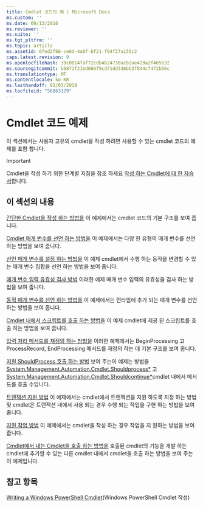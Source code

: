 ```yaml
---
title: Cmdlet 코드의 예 | Microsoft Docs
ms.custom: ''
ms.date: 09/13/2016
ms.reviewer: ''
ms.suite: ''
ms.tgt_pltfrm: ''
ms.topic: article
ms.assetid: 6fed2f68-ce6d-4a8f-bf21-f94f27a155c2
caps.latest.revision: 9
ms.openlocfilehash: 39c0814faf72cdb4b24730acb2ae429a2f465b32
ms.sourcegitcommit: b6871f21bd666f9cd71dd336bb3f844cf472b56c
ms.translationtype: MT
ms.contentlocale: ko-KR
ms.lasthandoff: 02/03/2019
ms.locfileid: "56863129"
---
```

# <a name="examples-of-cmdlet-code"></a>Cmdlet 코드 예제

이 섹션에서는 사용자 고유의 cmdlet을 작성 하려면 사용할 수 있는 cmdlet 코드의 예제를 포함 합니다.

> [!IMPORTANT]
> Cmdlet을 작성 하기 위한 단계별 지침을 참조 하세요 [작성 하는 Cmdlet에 대 한 자습서](./tutorials-for-writing-cmdlets.md)합니다.

## <a name="in-this-section"></a>이 섹션의 내용

[간단한 Cmdlet을 작성 하는 방법을](./how-to-write-a-simple-cmdlet.md) 이 예제에서는 cmdlet 코드의 기본 구조를 보여 줍니다.

[Cmdlet 매개 변수를 선언 하는 방법을](./how-to-declare-cmdlet-parameters.md) 이 예제에서는 다양 한 유형의 매개 변수를 선언 하는 방법을 보여 줍니다.

[선언 매개 변수를 설정 하는 방법을](./how-to-declare-parameter-sets.md) 이 예제 cmdlet에서 수행 하는 동작을 변경할 수 있는 매개 변수 집합을 선언 하는 방법을 보여 줍니다.

[매개 변수 입력 유효성 검사 방법](./how-to-validate-parameter-input.md) 이러한 예제 매개 변수 입력의 유효성을 검사 하는 방법을 보여 줍니다.

[동적 매개 변수를 선언 하는 방법을](./how-to-declare-dynamic-parameters.md) 이 예제에서는 런타임에 추가 되는 매개 변수를 선언 하는 방법을 보여 줍니다.

[Cmdlet 내에서 스크립트를 호출 하는 방법을](./how-to-invoke-scripts-within-a-cmdlet.md) 이 예제 cmdlet에 제공 된 스크립트를 호출 하는 방법을 보여 줍니다.

[입력 처리 메서드를 재정의 하는 방법을](./how-to-override-input-processing-methods.md) 이러한 예제에서는 BeginProcessing 고 ProcessRecord, EndProcessing 메서드를 재정의 하는 데 기본 구조를 보여 줍니다.

[지원 ShouldProcess 호출 하는 방법](./how-to-request-confirmations.md) 보여 주는이 예제는 방법을 [System.Management.Automation.Cmdlet.Shouldprocess*](/dotnet/api/System.Management.Automation.Cmdlet.ShouldProcess) 고 [System.Management.Automation.Cmdlet.Shouldcontinue*](/dotnet/api/System.Management.Automation.Cmdlet.ShouldContinue)cmdlet 내에서 메서드를 호출 수입니다.

[트랜잭션 지원 방법](./how-to-support-transactions.md) 이 예제에서는 cmdlet에서 트랜잭션을 지원 하도록 지정 하는 방법 및 cmdlet은 트랜잭션 내에서 사용 되는 경우 수행 되는 작업을 구현 하는 방법을 보여 줍니다.

[지원 작업 방법](./how-to-support-jobs.md) 이 예제에서는 cmdlet을 작성 하는 경우 작업을 지 원하는 방법을 보여 줍니다.

[Cmdlet에서 내는 Cmdlet을 호출 하는 방법을](./how-to-invoke-a-cmdlet-from-within-a-cmdlet.md) 호출된 cmdlet의 기능을 개발 하는 cmdlet에 추가할 수 있는 다른 cmdlet 내에서 cmdlet을 호출 하는 방법을 보여 주는이 예제입니다.

## <a name="see-also"></a>참고 항목

[Writing a Windows PowerShell Cmdlet](./writing-a-windows-powershell-cmdlet.md)(Windows PowerShell Cmdlet 작성)
